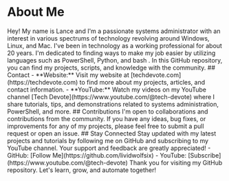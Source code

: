# About Me

<!-- ![Profile Picture](https://i.imgur.com/G4SQkXy.jpg) --!>

Hey! My name is Lance and I'm a passionate systems administrator with an interest in various spectrums of technology revolving around Windows, Linux, and Mac. I've been in technology as a working professional for about 20 years. I'm dedicated to finding ways to make my job easier by utilizing languages such as PowerShell, Python, and bash . In this GitHub repository, you can find my projects, scripts, and knowledge with the community.

## Contact

- **Website:** Visit my website at [techdevote.com](https://techdevote.com) to find more about my projects, articles, and contact information.

- **YouTube:** Watch my videos on my YouTube channel [Tech Devote](https://www.youtube.com/@tech-devote) where I share tutorials, tips, and demonstrations related to systems administration, PowerShell, and more.

## Contributions

I'm open to collaborations and contributions from the community. If you have any ideas, bug fixes, or improvements for any of my projects, please feel free to submit a pull request or open an issue.

## Stay Connected

Stay updated with my latest projects and tutorials by following me on GitHub and subscribing to my YouTube channel. Your support and feedback are greatly appreciated!

- GitHub: [Follow Me](https://github.com/lividwolfsix)
- YouTube: [Subscribe](https://www.youtube.com/@tech-devote)

Thank you for visiting my GitHub repository. Let's learn, grow, and automate together!
